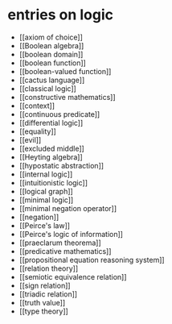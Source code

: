 # entries on logic #

* [[axiom of choice]]
* [[Boolean algebra]]
* [[boolean domain]]
* [[boolean function]]
* [[boolean-valued function]]
* [[cactus language]]
* [[classical logic]]
* [[constructive mathematics]]
* [[context]]
* [[continuous predicate]]
* [[differential logic]]
* [[equality]]
* [[evil]]
* [[excluded middle]]
* [[Heyting algebra]]
* [[hypostatic abstraction]]
* [[internal logic]]
* [[intuitionistic logic]]
* [[logical graph]]
* [[minimal logic]]
* [[minimal negation operator]]
* [[negation]]
* [[Peirce's law]]
* [[Peirce's logic of information]]
* [[praeclarum theorema]]
* [[predicative mathematics]]
* [[propositional equation reasoning system]]
* [[relation theory]]
* [[semiotic equivalence relation]]
* [[sign relation]]
* [[triadic relation]]
* [[truth value]]
* [[type theory]]
